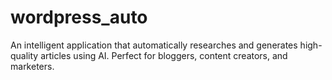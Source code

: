# wordpress_auto
An intelligent application that automatically researches and generates high-quality articles using AI. Perfect for bloggers, content creators, and marketers.
